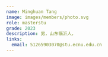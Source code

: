 ```yaml
---
name: Minghuan Tang
image: images/members/photo.svg
role: masterstu
grade: 2023
description: 男，山东临沂人，
links:
  email: 51265903070@stu.ecnu.edu.cn
---
```


